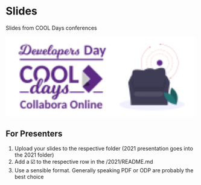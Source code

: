 # Slides

Slides from COOL Days conferences

<img src="https://raw.githubusercontent.com/CollaboraOnline/slides/main/static/images/cool-days-event-dev-logo.svg" alt="" style="min-width: 100%;">

## For Presenters

1. Upload your slides to the respective folder (2021 presentation goes into the 2021 folder)
2. Add a ☑️ to the respective row in the /2021/README.md
3. Use a sensible format. Generally speaking PDF or ODP are probably the best choice
